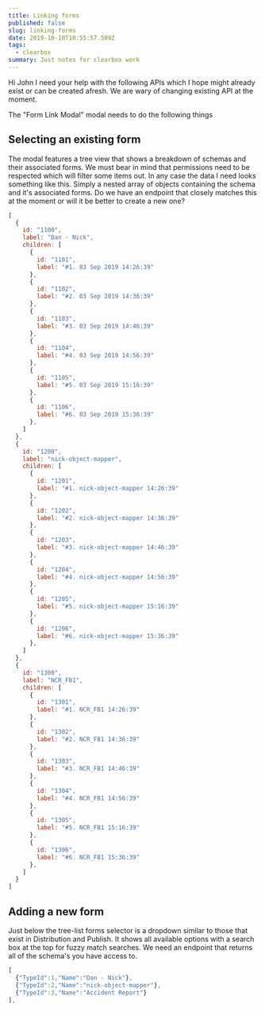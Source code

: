 ```yaml
---
title: Linking forms
published: false
slug: linking-forms
date: 2019-10-10T10:55:57.509Z
tags:
  - clearbox
summary: Just notes for clearbox work
---
```

Hi John I need your help with the following APIs which I hope might already exist or can be created afresh. We are wary of changing existing API at the moment.

The "Form Link Modal" modal needs to do the following things

## Selecting an existing form

The modal features a tree view that shows a breakdown of schemas and their associated forms. We must bear in mind that permissions need to be respected which will filter some items out. In any case the data I need looks something like this. Simply a nested array of objects containing the schema and it's associated forms. Do we have an endpoint that closely matches this at the moment or will it be better to create a new one?

```javascript
[
  {
    id: "1100",
    label: "Dan - Nick",
    children: [
      {
        id: "1101",
        label: "#1. 03 Sep 2019 14:26:39"
      },
      {
        id: "1102",
        label: "#2. 03 Sep 2019 14:36:39"
      },
      {
        id: "1103",
        label: "#3. 03 Sep 2019 14:46:39"
      },
      {
        id: "1104",
        label: "#4. 03 Sep 2019 14:56:39"
      },
      {
        id: "1105",
        label: "#5. 03 Sep 2019 15:16:39"
      },
      {
        id: "1106",
        label: "#6. 03 Sep 2019 15:36:39"
      },
    ]
  },
  {
    id: "1200",
    label: "nick-object-mapper",
    children: [
      {
        id: "1201",
        label: "#1. nick-object-mapper 14:26:39"
      },
      {
        id: "1202",
        label: "#2. nick-object-mapper 14:36:39"
      },
      {
        id: "1203",
        label: "#3. nick-object-mapper 14:46:39"
      },
      {
        id: "1204",
        label: "#4. nick-object-mapper 14:56:39"
      },
      {
        id: "1205",
        label: "#5. nick-object-mapper 15:16:39"
      },
      {
        id: "1206",
        label: "#6. nick-object-mapper 15:36:39"
      },
    ]
  },
  {
    id: "1300",
    label: "NCR_FB1",
    children: [
      {
        id: "1301",
        label: "#1. NCR_FB1 14:26:39"
      },
      {
        id: "1302",
        label: "#2. NCR_FB1 14:36:39"
      },
      {
        id: "1303",
        label: "#3. NCR_FB1 14:46:39"
      },
      {
        id: "1304",
        label: "#4. NCR_FB1 14:56:39"
      },
      {
        id: "1305",
        label: "#5. NCR_FB1 15:16:39"
      },
      {
        id: "1306",
        label: "#6. NCR_FB1 15:36:39"
      },
    ]
  }
]
```

##  Adding a new form

Just below the tree-list forms selector is a dropdown similar to those that exist in Distribution and Publish. It shows all available options with a search box at the top for fuzzy match searches. We need an endpoint that returns all of the schema's you have access to.

```javascript
[
  {"TypeId":1,"Name":"Dan - Nick"},
  {"TypeId":2,"Name":"nick-object-mapper"},
  {"TypeId":3,"Name":"Accident Report"}
],
```